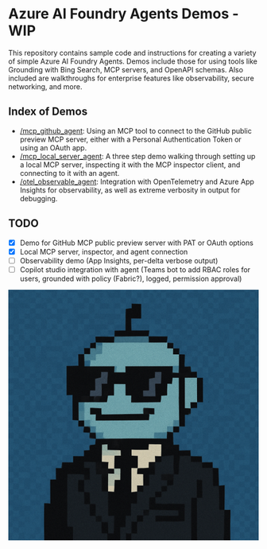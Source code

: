 # Azure AI Foundry Agents Demos - WIP

This repository contains sample code and instructions for creating a variety of simple Azure AI Foundry Agents. Demos include those for using tools like Grounding with Bing Search, MCP servers, and OpenAPI schemas. Also included are walkthroughs for enterprise features like observability, secure networking, and more.

## Index of Demos

- [/mcp_github_agent](/mcp_github_agent): Using an MCP tool to connect to the GitHub public preview MCP server, either with a Personal Authentication Token or using an OAuth app. 
- [/mcp_local_server_agent](/mcp_local_server_agent): A three step demo walking through setting up a local MCP server, inspecting it with the MCP inspector client, and connecting to it with an agent. 
- [/otel_observable_agent](/otel_observable_agent): Integration with OpenTelemetry and Azure App Insights for observability, as well as extreme verbosity in output for debugging. 

## TODO

- [x] Demo for GitHub MCP public preview server with PAT or OAuth options
- [x] Local MCP server, inspector, and agent connection 
- [ ] Observability demo (App Insights, per-delta verbose output)
- [ ] Copilot studio integration with agent (Teams bot to add RBAC roles for users, grounded with policy (Fabric?), logged, permission approval) 

![Azure AI Agent avatar](assets/agent-avatar.png)
